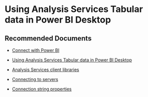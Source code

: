 <properties
  pagetitle="Using Analysis Services Tabular data in Power BI Desktop&#xD;"
  service="microsoft.analysisservices"
  resource="servers"
  ms.author="pfreitas,amigan"
  selfhelptype="Generic"
  supporttopicids="32558778"
  resourcetags=""
  productpesids="16157"
  cloudenvironments="public,mooncake,fairfax,usnat,ussec"
  articleid="bdd13e33-c480-311a-2732-386781b82ba0"
  ownershipid="AzureData_AnalysisServices" />
# Using Analysis Services Tabular data in Power BI Desktop

## **Recommended Documents**

* [Connect with Power BI](https://docs.microsoft.com/azure/analysis-services/analysis-services-connect-pbi)

* [Using Analysis Services Tabular data in Power BI Desktop](https://docs.microsoft.com/power-bi/desktop-analysis-services-tabular-data)

* [Analysis Services client libraries](https://docs.microsoft.com/analysis-services/client-libraries?view=azure-analysis-services-current)

* [Connecting to servers](https://docs.microsoft.com/azure/analysis-services/analysis-services-connect)

* [Connection string properties](https://docs.microsoft.com/analysis-services/instances/connection-string-properties-analysis-services?view=azure-analysis-services-current)